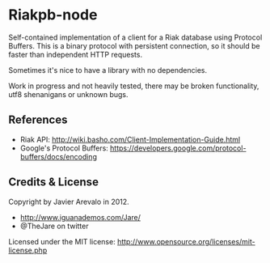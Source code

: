 # Riakpb-node

Self-contained implementation of a client for a Riak database using Protocol Buffers.
This is a binary protocol with persistent connection, so it should be faster than independent HTTP requests.

Sometimes it's nice to have a library with no dependencies.

Work in progress and not heavily tested, there may be broken functionality, utf8 shenanigans or unknown bugs.

## References

- Riak API: http://wiki.basho.com/Client-Implementation-Guide.html
- Google's Protocol Buffers: https://developers.google.com/protocol-buffers/docs/encoding

## Credits & License
Copyright by Javier Arevalo in 2012.

- http://www.iguanademos.com/Jare/
- @TheJare on twitter

Licensed under the MIT license: http://www.opensource.org/licenses/mit-license.php
